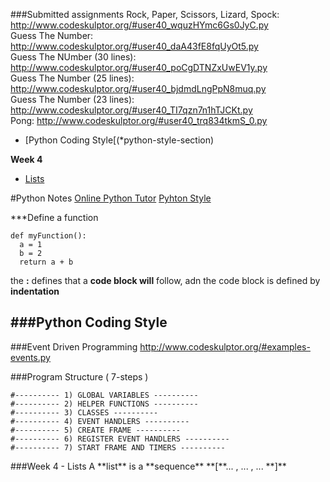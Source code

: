 ###Submitted assignments
Rock, Paper, Scissors, Lizard, Spock: http://www.codeskulptor.org/#user40_wquzHYmc6Gs0JyC.py  
Guess The Number: http://www.codeskulptor.org/#user40_daA43fE8fqUyOt5.py  
Guess The NUmber (30 lines): http://www.codeskulptor.org/#user40_poCgDTNZxUwEV1y.py  
Guess The Number (25 lines): http://www.codeskulptor.org/#user40_bjdmdLngPpN8muq.py  
Guess The Number (23 lines): http://www.codeskulptor.org/#user40_TI7qzn7n1hTJCKt.py  
Pong: http://www.codeskulptor.org/#user40_trq834tkmS_0.py  


- [Python Coding Style[(*python-style-section)

**Week 4**
- [Lists](*list-section)


#Python Notes
[Online Python Tutor](http://pythontutor.com/)
[Pyhton Style](https://docs.python.org/2/tutorial/controlflow.html#intermezzo-coding-style)

***Define a function
```{P}
def myFunction():
  a = 1
  b = 2
  return a + b
```
the **:** defines that a **code block will** follow, adn the code block is defined by **indentation**

###Python Coding Style
- 
###Event Driven Programming
http://www.codeskulptor.org/#examples-events.py

###Program Structure ( 7-steps )
```{R}
#---------- 1) GLOBAL VARIABLES ----------
#---------- 2) HELPER FUNCTIONS ----------
#---------- 3) CLASSES ----------
#---------- 4) EVENT HANDLERS ----------
#---------- 5) CREATE FRAME ----------
#---------- 6) REGISTER EVENT HANDLERS ----------
#---------- 7) START FRAME AND TIMERS ----------
```

<div id="list-section">
###Week 4 - Lists
A **list** is a **sequence**
**[**... , ... , ... **]**
